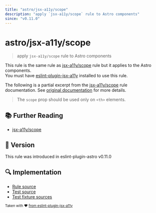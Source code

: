 ```yaml
---
title: "astro/jsx-a11y/scope"
description: "apply `jsx-a11y/scope` rule to Astro components"
since: "v0.11.0"
---
```


# astro/jsx-a11y/scope

> apply `jsx-a11y/scope` rule to Astro components

This rule is the same rule as [jsx-a11y/scope] rule but it applies to the Astro components.  
You must have [eslint-plugin-jsx-a11y] installed to use this rule.

[eslint-plugin-jsx-a11y]: https://github.com/jsx-eslint/eslint-plugin-jsx-a11y
[jsx-a11y/scope]: https://github.com/jsx-eslint/eslint-plugin-jsx-a11y/tree/HEAD/docs/rules/scope.md

The following is a partial excerpt from the [jsx-a11y/scope] rule documentation. See [original documentation][jsx-a11y/scope] for more details.

> The `scope` prop should be used only on `<th>` elements.

## :books: Further Reading

- [jsx-a11y/scope]

## :rocket: Version

This rule was introduced in eslint-plugin-astro v0.11.0

## :mag: Implementation

- [Rule source](https://github.com/ota-meshi/eslint-plugin-astro/blob/main/src/rules/jsx-a11y/scope.ts)
- [Test source](https://github.com/ota-meshi/eslint-plugin-astro/blob/main/tests/src/rules/jsx-a11y/scope.ts)
- [Test fixture sources](https://github.com/ota-meshi/eslint-plugin-astro/tree/main/tests/fixtures/rules/jsx-a11y/scope)

<sup>Taken with ❤️ [from eslint-plugin-jsx-a11y](https://github.com/jsx-eslint/eslint-plugin-jsx-a11y/tree/HEAD/docs/rules/scope.md)</sup>
